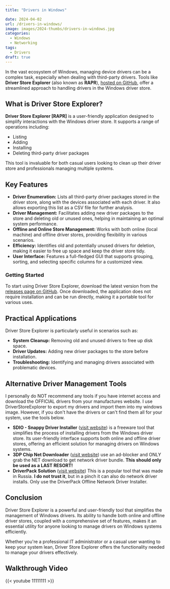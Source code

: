```yaml
---
title: "Drivers in Windows"

date: 2024-04-02
url: /drivers-in-windows/
image: images/2024-thumbs/drivers-in-windows.jpg
categories:
  - Windows
  - Networking
tags:
  - Drivers
draft: true
---
```

In the vast ecosystem of Windows, managing device drivers can be a complex task, especially when dealing with third-party drivers. Tools like **Driver Store Explorer** (also known as **RAPR**), [hosted on GitHub](https://github.com/lostindark/DriverStoreExplorer), offer a streamlined approach to handling drivers in the Windows driver store.<!--more-->

## What is Driver Store Explorer?
**Driver Store Explorer [RAPR]** is a user-friendly application designed to simplify interactions with the Windows driver store. It supports a range of operations including:

- Listing
- Adding
- Installing
- Deleting third-party driver packages

This tool is invaluable for both casual users looking to clean up their driver store and professionals managing multiple systems.

## Key Features
- **Driver Enumeration:** Lists all third-party driver packages stored in the driver store, along with the devices associated with each driver. It also allows exporting this list as a CSV file for further analysis.
- **Driver Management:** Facilitates adding new driver packages to the store and deleting old or unused ones, helping in maintaining an optimal system performance.
- **Offline and Online Store Management:** Works with both online (local machine) and offline driver stores, providing flexibility in various scenarios.
- **Efficiency:** Identifies old and potentially unused drivers for deletion, making it easier to free up space and keep the driver store tidy.
- **User Interface:** Features a full-fledged GUI that supports grouping, sorting, and selecting specific columns for a customized view.

### Getting Started
To start using Driver Store Explorer, download the latest version from the [releases page on GitHub](https://github.com/lostindark/DriverStoreExplorer/releases). Once downloaded, the application does not require installation and can be run directly, making it a portable tool for various uses.

## Practical Applications
Driver Store Explorer is particularly useful in scenarios such as:

- **System Cleanup:** Removing old and unused drivers to free up disk space.
- **Driver Updates:** Adding new driver packages to the store before installation.
- **Troubleshooting:** Identifying and managing drivers associated with problematic devices.

## Alternative Driver Management Tools

I personally do NOT recommend any tools if you have internet access and download the OFFICIAL drivers from your manufactures website. I use DriverStoreExplorer to export my drivers and import them into my windows image. However, if you don't have the drivers or can't find them all for your system, use the tools below.

- **SDIO - Snappy Driver Installer** ([visit website](https://www.snappy-driver-installer.org/)) is a freeware tool that simplifies the process of installing drivers from the Windows driver store. Its user-friendly interface supports both online and offline driver stores, offering an efficient solution for managing drivers on Windows systems.
- **3DP Chip Net Downloader** ([visit website](https://www.3dpchip.com/3dpchip/3dp/net_down_en.php)) use an ad-blocker and ONLY grab the NET download to get network driver bundle. **This should only be used as a LAST RESORT!**
- **DriverPack Solution** ([visit website](https://driverpack.io/en/foradmin)) This is a popular tool that was made in Russia. **I do not trust it**, but in a pinch it can also do network driver installs. Only use the DriverPack Offline Network Driver Installer.

## Conclusion
Driver Store Explorer is a powerful and user-friendly tool that simplifies the management of Windows drivers. Its ability to handle both online and offline driver stores, coupled with a comprehensive set of features, makes it an essential utility for anyone looking to manage drivers on Windows systems efficiently.

Whether you're a professional IT administrator or a casual user wanting to keep your system lean, Driver Store Explorer offers the functionality needed to manage your drivers effectively.


## Walkthrough Video

{{< youtube 11111111 >}}
